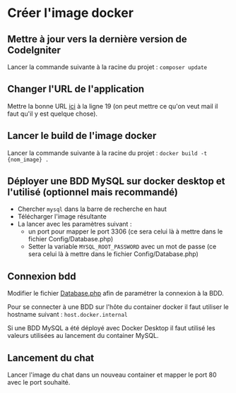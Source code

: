 # Créer l'image docker

## Mettre à jour vers la dernière version de CodeIgniter

Lancer la commande suivante à la racine du projet :
`composer update`

## Changer l'URL de l'application

Mettre la bonne URL [ici](./app/Config/App.php) à la ligne 19 (on peut mettre ce qu'on veut mail il faut qu'il y est quelque chose).

## Lancer le build de l'image docker

Lancer la commande suivante à la racine du projet :
`docker build -t {nom_image} .`

## Déployer une BDD MySQL sur docker desktop et l'utilisé (optionnel mais recommandé)

- Chercher `mysql` dans la barre de recherche en haut
- Télécharger l'image résultante
- La lancer avec les paramètres suivant :
  - un port pour mapper le port 3306 (ce sera celui là à mettre dans le fichier Config/Database.php)
  - Setter la variable `MYSQL_ROOT_PASSWORD` avec un mot de passe (ce sera celui là à mettre dans le fichier Config/Database.php)

## Connexion bdd

Modifier le fichier [Database.php](./app/Config/Database.php) afin de paramétrer la connexion à la BDD.

Pour se connecter à une BDD sur l'hôte du container docker il faut utiliser le hostname suivant : `host.docker.internal`

Si une BDD MySQL a été déployé avec Docker Desktop il faut utilisé les valeurs utilisées au lancement du container MySQL.

## Lancement du chat

Lancer l'image du chat dans un nouveau container et mapper le port 80 avec le port souhaité.